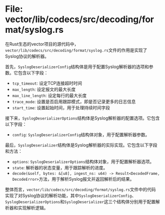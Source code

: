 # File: vector/lib/codecs/src/decoding/format/syslog.rs

在Rust生态的vector项目的源代码中，`vector/lib/codecs/src/decoding/format/syslog.rs`文件的作用是实现了Syslog协议的解析器。

首先，`SyslogDeserializerConfig`结构体是用于配置Syslog解析器的选项和参数。它包含以下字段：
- `tcp_timeout`: 设定TCP连接超时时间
- `max_length`: 设定报文的最大长度
- `max_line_length`: 设定每行的最大长度
- `trace_mode`: 设置是否启用跟踪模式，即是否记录更多的日志信息
- `start_time`: 设置起始时间，用于处理持续时间字段

接下来，`SyslogDeserializerOptions`结构体是Syslog解析器的配置选项。它包含以下字段：
- `config`: `SyslogDeserializerConfig`结构体对象，用于配置解析器参数。

最后，`SyslogDeserializer`结构体是Syslog解析器的实际实现。它包含以下字段和方法：
- `options`: `SyslogDeserializerOptions`结构体对象，用于配置解析器选项。
- `state`: 解析器的状态变量，用于跟踪解析的进度。
- `decode(&self, bytes: &[u8], ingest_ns: u64) -> Result<DecodedFrame, DecodeError>`方法，用于解析Syslog报文并返回解析后的结果。

整体而言，`vector/lib/codecs/src/decoding/format/syslog.rs`文件中的代码实现了对Syslog协议的解析功能，其中`SyslogDeserializerConfig`、`SyslogDeserializerOptions`和`SyslogDeserializer`这三个结构体分别用于配置解析器和实现解析逻辑。

